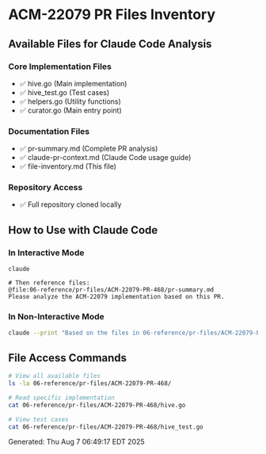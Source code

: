 # ACM-22079 PR Files Inventory

## Available Files for Claude Code Analysis

### Core Implementation Files
- ✅ hive.go (Main implementation)
- ✅ hive_test.go (Test cases)
- ✅ helpers.go (Utility functions)
- ✅ curator.go (Main entry point)

### Documentation Files
- ✅ pr-summary.md (Complete PR analysis)
- ✅ claude-pr-context.md (Claude Code usage guide)
- ✅ file-inventory.md (This file)

### Repository Access
- ✅ Full repository cloned locally

## How to Use with Claude Code

### In Interactive Mode
```
claude

# Then reference files:
@file:06-reference/pr-files/ACM-22079-PR-468/pr-summary.md
Please analyze the ACM-22079 implementation based on this PR.
```

### In Non-Interactive Mode
```bash
claude --print "Based on the files in 06-reference/pr-files/ACM-22079-PR-468/, analyze the digest-based upgrade feature"
```

## File Access Commands
```bash
# View all available files
ls -la 06-reference/pr-files/ACM-22079-PR-468/

# Read specific implementation
cat 06-reference/pr-files/ACM-22079-PR-468/hive.go

# View test cases
cat 06-reference/pr-files/ACM-22079-PR-468/hive_test.go
```

Generated: Thu Aug  7 06:49:17 EDT 2025
